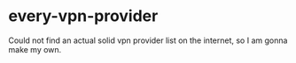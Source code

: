# every-vpn-provider
Could not find an actual solid vpn provider list on the internet, so I am gonna make my own.
